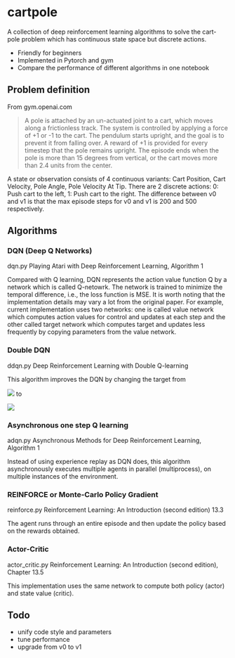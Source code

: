 # cartpole
A collection of deep reinforcement learning algorithms to solve the cart-pole problem which has continuous state space but discrete actions.

* Friendly for beginners
* Implemented in Pytorch and gym
* Compare the performance of different algorithms in one notebook


## Problem definition
From gym.openai.com
> A pole is attached by an un-actuated joint to a cart, which moves along a frictionless track. The system is controlled by applying a force of +1 or -1 to the cart. The pendulum starts upright, and the goal is to prevent it from falling over. A reward of +1 is provided for every timestep that the pole remains upright. The episode ends when the pole is more than 15 degrees from vertical, or the cart moves more than 2.4 units from the center.

A state or observation consists of 4 continuous variants: Cart Position, Cart Velocity, Pole Angle, Pole Velocity At Tip.
There are 2 discrete actions: 0: Push cart to the left, 1: Push cart to the right.
The difference between v0 and v1 is that the max episode steps for v0 and v1 is 200 and 500 respectively.


## Algorithms

### DQN (Deep Q Networks)
dqn.py
Playing Atari with Deep Reinforcement Learning, Algorithm 1 

Compared with Q learning, DQN represents the action value function Q by a network which is called Q-netowrk. The network is trained to minimize the temporal difference, i.e., the loss function is MSE.
It is worth noting that the implementation details may vary a lot from the original paper. For example, current implementation uses two networks: one is called value network which computes action values for control and updates at each step and the other called target network which computes target and updates less frequently by copying parameters from the value network.


### Double DQN
ddqn.py
Deep Reinforcement Learning with Double Q-learning

This algorithm improves the DQN by changing the target from
<!-- $$y^{DQN} = r + \gamma \max_a \hat{Q}(s', a)$$ -->
![](https://latex.codecogs.com/svg.latex?y^{DQN}&space;=&space;r&space;&plus;&space;\gamma&space;\max_a&space;\hat{Q}(s',&space;a))
to
<!-- $$y^{DQN} = r + \gamma \hat{Q}(s', \max_a Q(s', a))$$ -->
![](https://latex.codecogs.com/svg.latex?y^{DDQN}&space;=&space;r&space;&plus;&space;\gamma&space;\hat{Q}(s',&space;\max_a&space;Q(s',&space;a)))


### Asynchronous one step Q learning
adqn.py
Asynchronous Methods for Deep Reinforcement Learning, Algorithm 1

Instead of using experience replay as DQN does, this algorithm asynchronously executes multiple agents in parallel (multiprocess), on multiple instances of the environment.


### REINFORCE or Monte-Carlo Policy Gradient
reinforce.py
Reinforcement Learning: An Introduction (second edition) 13.3

The agent runs through an entire episode and then update the policy based on the rewards obtained.


### Actor-Critic
actor_critic.py
Reinforcement Learning: An Introduction (second edition), Chapter 13.5

This implementation uses the same network to compute both policy (actor) and state value (critic).


## Todo

* unify code style and parameters
* tune performance
* upgrade from v0 to v1

